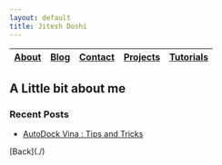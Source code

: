 ```yaml
---
layout: default
title: Jitesh Doshi
---
```


<p align="center">

| [About]() | [Blog]() | [Contact]() | [Projects]() | [Tutorials]() |
|---|---|---|---|---|

## A Little bit about me


### Recent Posts

- [AutoDock Vina : Tips and Tricks](./vina.html)


</p>
[Back](./)
